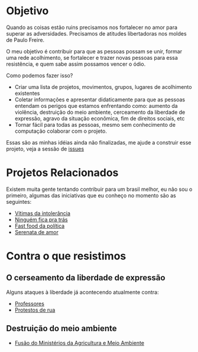 # Objetivo
Quando as coisas estão ruins precisamos nos fortalecer no amor para superar as adversidades. Precisamos de atitudes libertadoras nos moldes de Paulo Freire.

O meu objetivo é contribuir para que as pessoas possam se unir, formar uma rede acolhimento, se fortalecer e trazer novas pessoas para essa resistência, e quem sabe assim possamos vencer o ódio.

Como podemos fazer isso?

- Criar uma lista de projetos, movimentos, grupos, lugares de acolhimento existentes
- Coletar informações e apresentar didaticamente para que as pessoas entendam os perigos que estamos enfrentando como: aumento da violência, destruição do meio ambiente, cerceamento da liberdade de expressão, agravo da situação econômica, fim de direitos sociais, etc
- Tornar fácil para todas as pessoas, mesmo sem conhecimento de computação colaborar com o projeto.

Essas são as minhas idéias ainda não finalizadas, me ajude a construir esse projeto, veja a sessão de [issues](https://github.com/renvieir/resistencia-amor/issues)

# Projetos Relacionados

Existem muita gente tentando contribuir para um brasil melhor, eu não sou o primeiro, algumas das iniciativas que eu conheço no momento são as seguintes:

- [Vítimas da intolerância](https://www.vitimasdaintolerancia.org/)
- [Ninguém fica pra trás](https://www.ninguemficapratras.org/)
- [Fast food da política](https://www.facebook.com/fastfooddapolitica/)
- [Serenata de amor](https://serenata.ai/)

# Contra o que resistimos

## O cerseamento da liberdade de expressão

Alguns ataques à liberdade já acontecendo atualmente contra:
- [Professores](http://agenciabrasil.ebc.com.br/educacao/noticia/2018-10/mp-vai-investigar-deputada-que-pediu-o-monitoramento-de-professores)
- [Protestos de rua](https://brasil.elpais.com/brasil/2017/06/27/politica/1498596183_811422.html)

## Destruição do meio ambiente

- [Fusão do Ministérios da Agricultura e Meio Ambiente](http://agenciabrasil.ebc.com.br/politica/noticia/2018-10/maggi-lamenta-fusao-de-pastas-da-agricultura-e-meio-ambiente)
